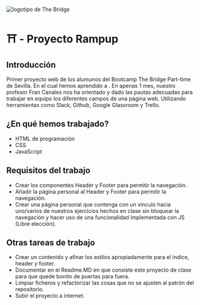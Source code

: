 ![logotipo de The Bridge](https://user-images.githubusercontent.com/27650532/77754601-e8365180-702b-11ea-8bed-5bc14a43f869.png "logotipo de The Bridge")

# :shinto_shrine: - Proyecto Rampup #

## Introducción ##


Primer proyecto web de los alumunos del Bootcamp The Bridge Part-time de Sevilla. En el cual hemos aprendido a . En apenas 1 mes, nuestro profesor Fran Canales nos ha orientado y dado las pautas adecuadas para trabajar en equipo los diferentes campos de una página web. Utilizando herramientas como Slack, Github, Google Glassroom y Trello.

## ¿En qué hemos trabajado? ##

- HTML de programación
- CSS
- JavaScript

## Requisitos del trabajo ##


- Crear los componentes Header y Footer para permitir la navegación.
- Añadir la página personal al Header y Footer para permitir la navegación.
- Crear una página personal que contenga con un vinculo hacia uno/varios de nuestros ejercicios hechos en clase sin bloquear la navegación y hacer uso de una funcionalidad implementada con JS (Libre elección).

## Otras tareas de trabajo ##

- Crear un contenido y afinar los estilos apropiadamente para el indice, header y footer.
- Documentar en el Readme.MD en que consiste este proyecto de clase para que quede bonito de puertas para fuera.
- Limpiar ficheros y refactorizar las cosas que no se ajusten al patrón del repositorio.
- Subir el proyecto a internet.

